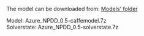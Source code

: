 The model can be downloaded from: [Models' folder](https://drive.google.com/drive/folders/1JDrR_JWM1FrhZ1JYzUA5Mm5vieNXiEMk?usp=sharing)

Model: Azure_NPDD_0.5-caffemodel.7z<br>
Solverstate: Azure_NPDD_0.5-solverstate.7z
